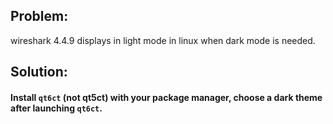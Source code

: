 ## Problem: 
wireshark 4.4.9 displays in light mode in linux when dark mode is needed.

## Solution: 
#### Install `qt6ct` (not qt5ct) with your package manager, choose a dark theme after launching `qt6ct`.
